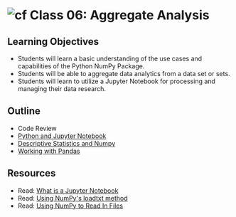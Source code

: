 # ![cf](http://i.imgur.com/7v5ASc8.png) Class 06: Aggregate Analysis

## Learning Objectives

- Students will learn a basic understanding of the use cases and capabilities of the Python NumPy Package.
- Students will be able to aggregate data analytics from a data set or sets.
- Students will learn to utilize a Jupyter Notebook for processing and managing their data research.

## Outline

- Code Review
- [Python and Jupyter Notebook]
- [Descriptive Statistics and Numpy]
- [Working with Pandas]


<!-- links -->
[Python and Jupyter Notebook]: ./notes/jupyter_notebook.md
[Descriptive Statistics and Numpy]: ./notes/numpy_stats.md
[Working with Pandas]: ./notes/pandas.md

## Resources
- Read: [What is a Jupyter Notebook](https://jupyter-notebook-beginner-guide.readthedocs.io/en/latest/what_is_jupyter.html)
- Read: [Using NumPy's loadtxt method](https://scipython.com/book/chapter-6-numpy/examples/using-numpys-loadtxt-method/)
- Read: [Using NumPy to Read In Files](https://www.dataquest.io/blog/numpy-tutorial-python/)
